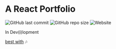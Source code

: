 # A React Portfolio


![GitHub last commit](https://img.shields.io/github/last-commit/oje-edu/thenoconceptdev) ![GitHub repo size](https://img.shields.io/github/repo-size/oje-edu/thenoconceptdev) ![Website](https://img.shields.io/website?down_color=crimson&down_message=%E2%80%A0&style=plastic&up_color=lime&up_message=online&url=https%3A%2F%2Fthe.noconcept.dev)

In Dev(i)lopment

[best with](https://www.youtube.com/watch?v=ZZXcdK0RUuQ) 🎶
